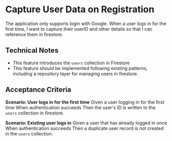 # Capture User Data on Registration

The application only supports login with Google. When a user logs in for the first time, I want to capture their userID and other details so that I can reference them in firestore.

## Technical Notes

- This feature introduces the `users` collection in Firestore
- This feature should be implemented following existing patterns, including a repository layer for managing users in firestore.

## Acceptance Criteria

**Scenario: User logs in for the first time**
Given a user logging in for the first time
When authentication succeeds
Then the user's ID is written to the `users` collection in firestore.

**Scenario: Existing user logs in**
Given a user that has already logged in once
When authentication succeeds
Then a duplicate user record is not created in the `users` collection.

